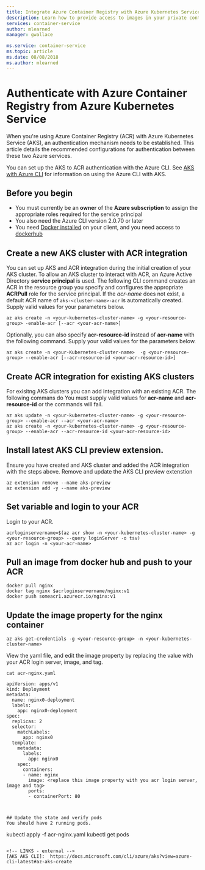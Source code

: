 ```yaml
---
title: Integrate Azure Container Registry with Azure Kubernetes Service
description: Learn how to provide access to images in your private container registry from Azure Kubernetes Service by using an Azure Active Directory service principal.
services: container-service
author: mlearned
manager: gwallace

ms.service: container-service
ms.topic: article
ms.date: 08/08/2018
ms.author: mlearned
---
```


# Authenticate with Azure Container Registry from Azure Kubernetes Service

When you're using Azure Container Registry (ACR) with Azure Kubernetes Service (AKS), an authentication mechanism needs to be established. This article details the recommended configurations for authentication between these two Azure services.

You can set up the AKS to ACR authentication with the Azure CLI.  See [AKS with Azure CLI](https://docs.microsoft.com/cli/azure/aks?view=azure-cli-latest#az-aks-create) for information on using the Azure CLI with AKS.

## Before you begin

* You must currently be an **owner** of the **Azure subscription** to assign the appropriate roles required for the service principal
* You also need the Azure CLI version 2.0.70 or later
* You need [Docker installed](https://docs.docker.com/install/) on your client, and you need access to [dockerhub](https://hub.docker.com/)

## Create a new AKS cluster with ACR integration

You can set up AKS and ACR integration during the initial creation of your AKS cluster.  To allow an AKS cluster to interact with ACR, an Azure Active Directory **service principal** is used. The following CLI command creates an ACR in the resource group you specify and configures the appropriate **ACRPull** role for the service principal. If the *acr-name* does not exist, a default ACR name of `aks-<cluster-name>-acr` is automatically created.  Supply valid values for your parameters below.
```
az aks create -n <your-kubernetes-cluster-name> -g <your-resource-group> -enable-acr [--acr <your-acr-name>]
```

Optionally, you can also specify **acr-resource-id** instead of **acr-name** with the following command.  Supply your valid values for the parameters below.
```
az aks create -n <your-Kubernetes-cluster-name>  -g <your-resource-group> --enable-acr [--acr-resource-id <your-acr-resource-id>]
```

## Create ACR integration for existing AKS clusters

For exisitng AKS clusters you can add integration with an existing ACR. The following commans do <TODO>  You must supply valid values for **acr-name** and **acr-resource-id** or the commands will fail.
```
az aks update -n <your-kubernetes-cluster-name> -g <your-resource-group> --enable-acr --acr <your-acr-name>
az aks create -n <your-kubernetes-cluster-name> -g <your-resource-group> --enable-acr --acr-resource-id <your-acr-resource-id>
```

## Install latest AKS CLI preview extension.
Ensure you have created and AKS cluster and added the ACR integration with the steps above.  Remove and update the AKS CLI preview extenstion

```
az extension remove --name aks-preview 
az extension add -y --name aks-preview
```

## Set variable and login to your ACR
Login to your ACR.

```
acrloginservername=$(az acr show -n <your-kubernetes-cluster-name> -g <your-resource-group> --query loginServer -o tsv)
az acr login -n <your-acr-name>
```

## Pull an image from docker hub and push to your ACR

```
docker pull nginx
docker tag nginx $acrloginservername/nginx:v1
docker push someacr1.azurecr.io/nginx:v1
```

## Update the image property for the nginx container
```
az aks get-credentials -g <your-resource-group> -n <your-kubernetes-cluster-name>
```

View the yaml file, and edit the image property by replacing the value with your ACR login server, image, and tag.

```
cat acr-nginx.yaml

apiVersion: apps/v1
kind: Deployment
metadata:
  name: nginx0-deployment
  labels:
    app: nginx0-deployment
spec:
  replicas: 2
  selector:
    matchLabels:
      app: nginx0
  template:
    metadata:
      labels:
        app: nginx0
    spec:
      containers:
      - name: nginx
        image: <replace this image property with you acr login server, image and tag>
        ports:
        - containerPort: 80



## Update the state and verify pods
You should have 2 running pods.

```
kubectl apply -f acr-nginx.yaml
kubectl get pods
```

<!-- LINKS - external -->
[AKS AKS CLI]:  https://docs.microsoft.com/cli/azure/aks?view=azure-cli-latest#az-aks-create